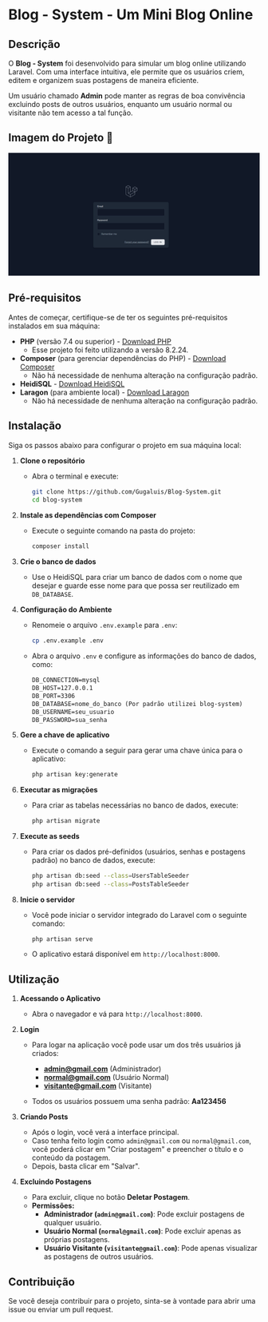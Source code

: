 # Blog - System - Um Mini Blog Online

## Descrição

O **Blog - System** foi desenvolvido para simular um blog online utilizando Laravel. Com uma interface intuitiva, ele permite que os usuários criem, editem e organizem suas postagens de maneira eficiente.

Um usuário chamado **Admin** pode manter as regras de boa convivência excluindo posts de outros usuários, enquanto um usuário normal ou visitante não tem acesso a tal função.

## Imagem do Projeto 🌟

![Blog System](public/assets/images/blog-system.png)

## Pré-requisitos

Antes de começar, certifique-se de ter os seguintes pré-requisitos instalados em sua máquina:

- **PHP** (versão 7.4 ou superior) - [Download PHP](https://www.php.net/downloads)  
  - Esse projeto foi feito utilizando a versão 8.2.24.
- **Composer** (para gerenciar dependências do PHP) - [Download Composer](https://getcomposer.org/download/)  
  - Não há necessidade de nenhuma alteração na configuração padrão.
- **HeidiSQL** - [Download HeidiSQL](https://www.heidisql.com/download.php)
- **Laragon** (para ambiente local) - [Download Laragon](https://laragon.org/download/)  
  - Não há necessidade de nenhuma alteração na configuração padrão.

## Instalação

Siga os passos abaixo para configurar o projeto em sua máquina local:

1. **Clone o repositório**

   - Abra o terminal e execute:
     ```bash
     git clone https://github.com/Gugaluis/Blog-System.git
     cd blog-system
     ```

2. **Instale as dependências com Composer**

   - Execute o seguinte comando na pasta do projeto:
     ```bash
     composer install
     ```

3. **Crie o banco de dados**

   - Use o HeidiSQL para criar um banco de dados com o nome que desejar e guarde esse nome para que possa ser reutilizado em `DB_DATABASE`.

4. **Configuração do Ambiente**

   - Renomeie o arquivo `.env.example` para `.env`:
     ```bash
     cp .env.example .env
     ```
   - Abra o arquivo `.env` e configure as informações do banco de dados, como:
     ```env
     DB_CONNECTION=mysql
     DB_HOST=127.0.0.1
     DB_PORT=3306
     DB_DATABASE=nome_do_banco (Por padrão utilizei blog-system)
     DB_USERNAME=seu_usuario
     DB_PASSWORD=sua_senha
     ```

5. **Gere a chave de aplicativo**

   - Execute o comando a seguir para gerar uma chave única para o aplicativo:
     ```bash
     php artisan key:generate
     ```

6. **Executar as migrações**

   - Para criar as tabelas necessárias no banco de dados, execute:
     ```bash
     php artisan migrate
     ```

7. **Execute as seeds**

   - Para criar os dados pré-definidos (usuários, senhas e postagens padrão) no banco de dados, execute:
     ```bash
     php artisan db:seed --class=UsersTableSeeder
     php artisan db:seed --class=PostsTableSeeder
     ```

8. **Inicie o servidor**

   - Você pode iniciar o servidor integrado do Laravel com o seguinte comando:
     ```bash
     php artisan serve
     ```
   - O aplicativo estará disponível em `http://localhost:8000`.

## Utilização

1. **Acessando o Aplicativo**

   - Abra o navegador e vá para `http://localhost:8000`.

2. **Login**

   - Para logar na aplicação você pode usar um dos três usuários já criados:

     - **admin@gmail.com** (Administrador)
     - **normal@gmail.com** (Usuário Normal)
     - **visitante@gmail.com** (Visitante)

   - Todos os usuários possuem uma senha padrão: **Aa123456**

3. **Criando Posts**

   - Após o login, você verá a interface principal.
   - Caso tenha feito login como `admin@gmail.com` ou `normal@gmail.com`, você poderá clicar em "Criar postagem" e preencher o título e o conteúdo da postagem.
   - Depois, basta clicar em "Salvar".

4. **Excluindo Postagens**

   - Para excluir, clique no botão **Deletar Postagem**.
   - **Permissões:**
     - **Administrador (`admin@gmail.com`)**: Pode excluir postagens de qualquer usuário.
     - **Usuário Normal (`normal@gmail.com`)**: Pode excluir apenas as próprias postagens.
     - **Usuário Visitante (`visitante@gmail.com`)**: Pode apenas visualizar as postagens de outros usuários.

## Contribuição

Se você deseja contribuir para o projeto, sinta-se à vontade para abrir uma issue ou enviar um pull request.
